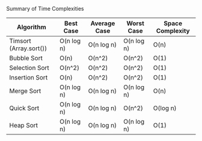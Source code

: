 Summary of Time Complexities

| Algorithm              | Best Case  | Average Case | Worst Case | Space Complexity |
| ---------------------- | ---------- | ------------ | ---------- | ---------------- |
| Timsort (Array.sort()) | O(n log n) | O(n log n)   | O(n log n) | O(n)             |
| Bubble Sort            | O(n)       | O(n^2)       | O(n^2)     | O(1)             |
| Selection Sort         | O(n^2)     | O(n^2)       | O(n^2)     | O(1)             |
| Insertion Sort         | O(n)       | O(n^2)       | O(n^2)     | O(1)             |
| Merge Sort             | O(n log n) | O(n log n)   | O(n log n) | O(n)             |
| Quick Sort             | O(n log n) | O(n log n)   | O(n^2)     | O(log n)         |
| Heap Sort              | O(n log n) | O(n log n)   | O(n log n) | O(1)             |
